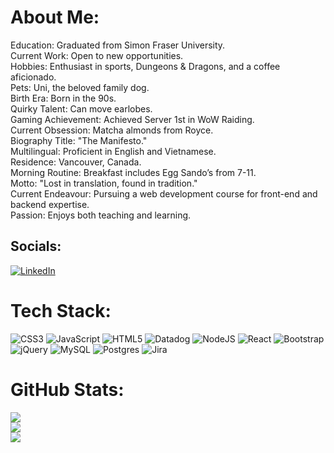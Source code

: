 # About Me:
Education: Graduated from Simon Fraser University.<br>Current Work: Open to new opportunities.<br>Hobbies: Enthusiast in sports, Dungeons & Dragons, and a coffee aficionado.<br>Pets: Uni, the beloved family dog.<br>Birth Era: Born in the 90s.<br>Quirky Talent: Can move earlobes.<br>Gaming Achievement: Achieved Server 1st in WoW Raiding.<br>Current Obsession: Matcha almonds from Royce.<br>Biography Title: "The Manifesto."<br>Multilingual: Proficient in English and Vietnamese.<br>Residence: Vancouver, Canada.<br>Morning Routine: Breakfast includes Egg Sando’s from 7-11.<br>Motto: "Lost in translation, found in tradition."<br>Current Endeavour: Pursuing a web development course for front-end and backend expertise.<br>Passion: Enjoys both teaching and learning.


## Socials:
[![LinkedIn](https://img.shields.io/badge/LinkedIn-%230077B5.svg?logo=linkedin&logoColor=white)](https://linkedin.com/in/https://www.linkedin.com/in/jimmy-ngo-064592a9/) 

# Tech Stack:
![CSS3](https://img.shields.io/badge/css3-%231572B6.svg?style=flat&logo=css3&logoColor=white) ![JavaScript](https://img.shields.io/badge/javascript-%23323330.svg?style=flat&logo=javascript&logoColor=%23F7DF1E) ![HTML5](https://img.shields.io/badge/html5-%23E34F26.svg?style=flat&logo=html5&logoColor=white) ![Datadog](https://img.shields.io/badge/datadog-%23632CA6.svg?style=flat&logo=datadog&logoColor=white) ![NodeJS](https://img.shields.io/badge/node.js-6DA55F?style=flat&logo=node.js&logoColor=white) ![React](https://img.shields.io/badge/react-%2320232a.svg?style=flat&logo=react&logoColor=%2361DAFB) ![Bootstrap](https://img.shields.io/badge/bootstrap-%238511FA.svg?style=flat&logo=bootstrap&logoColor=white) ![jQuery](https://img.shields.io/badge/jquery-%230769AD.svg?style=flat&logo=jquery&logoColor=white) ![MySQL](https://img.shields.io/badge/mysql-%2300000f.svg?style=flat&logo=mysql&logoColor=white) ![Postgres](https://img.shields.io/badge/postgres-%23316192.svg?style=flat&logo=postgresql&logoColor=white) ![Jira](https://img.shields.io/badge/jira-%230A0FFF.svg?style=flat&logo=jira&logoColor=white)
# GitHub Stats:
![](https://github-readme-stats.vercel.app/api?username=quyenducngo&theme=onedark&hide_border=true&include_all_commits=true&count_private=true)<br/>
![](https://github-readme-streak-stats.herokuapp.com/?user=quyenducngo&theme=onedark&hide_border=true)<br/>
![](https://github-readme-stats.vercel.app/api/top-langs/?username=quyenducngo&theme=onedark&hide_border=true&include_all_commits=true&count_private=true&layout=compact)

<!-- Proudly created with GPRM ( https://gprm.itsvg.in ) -->
